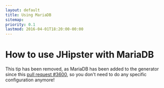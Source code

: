 ```yaml
---
layout: default
title: Using MariaDB
sitemap:
priority: 0.1
lastmod: 2016-04-01T18:20:00-00:00
---
```

# How to use JHipster with MariaDB

This tip has been removed, as MariaDB has been added to the generator since this [pull request #3600](https://github.com/jhipster/generator-jhipster/pull/3600), so you don't need to do any specific configuration anymore!
